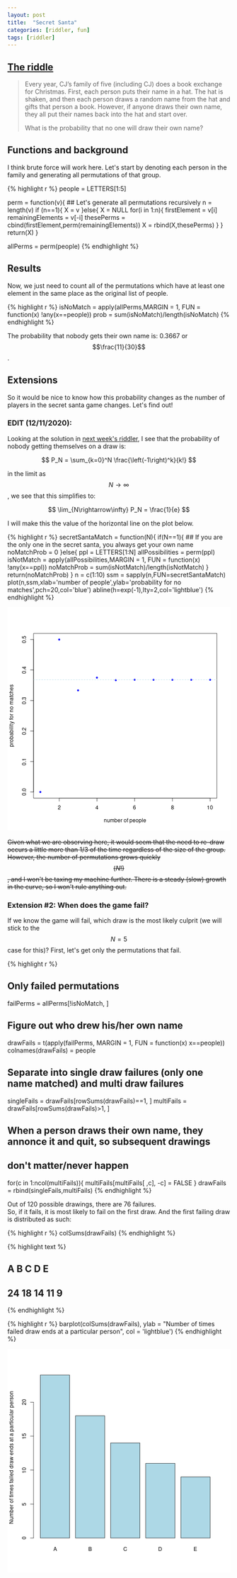 ```yaml
---
layout: post
title:  "Secret Santa"
categories: [riddler, fun]
tags: [riddler]
---
```



## [The riddle](https://fivethirtyeight.com/features/can-you-cut-the-cookies/)

> Every year, CJ’s family of five (including CJ) does a book exchange for Christmas. First, each person puts their name in a hat. The hat is shaken, and then each person draws a random name from the hat and gifts that person a book. However, if anyone draws their own name, they all put their names back into the hat and start over.
> 
> What is the probability that no one will draw their own name?

## Functions and background
I think brute force will work here.  Let's start by denoting each person in the family and generating all permutations of that group.


{% highlight r %}
people = LETTERS[1:5]

perm = function(v){
    ## Let's generate all permutations recursively
    n = length(v)
    if (n==1){
        X = v
    }else{
        X = NULL
        for(i in 1:n){
            firstElement = v[i]
            remainingElements = v[-i]
            thesePerms = cbind(firstElement,perm(remainingElements))
            X = rbind(X,thesePerms)
        }
    }
    return(X)
}

allPerms = perm(people)
{% endhighlight %}

## Results
Now, we just need to count all of the permutations which have at least one element in the same place as the original list of people.


{% highlight r %}
isNoMatch = apply(allPerms,MARGIN = 1, FUN = function(x) !any(x==people))
prob = sum(isNoMatch)/length(isNoMatch)
{% endhighlight %}

The probability that nobody gets their own name is: 0.3667 or $$\frac{11}{30}$$.

## Extensions
So it would be nice to know how this probability changes as the number of players in the secret santa game changes.  Let's find out!

### EDIT (12/11/2020):
Looking at the solution in [next week's riddler](https://fivethirtyeight.com/features/how-high-can-you-count-with-menorah-math/), I see that the probability of nobody getting themselves on a draw is:

$$
P_N = \sum_{k=0}^N \frac{\left(-1\right)^k}{k!}
$$

in the limit as $$N\rightarrow\infty$$, we see that this simplifies to:

$$
\lim_{N\rightarrow\infty} P_N = \frac{1}{e}
$$

I will make this the value of the horizontal line on the plot below.


{% highlight r %}
secretSantaMatch = function(N){
    if(N==1){
        ## If you are the only one in the secret santa, you always get your own name
        noMatchProb = 0
    }else{
        ppl = LETTERS[1:N]
        allPossibilities = perm(ppl)
        isNotMatch = apply(allPossibilities,MARGIN = 1, FUN = function(x) !any(x==ppl))
        noMatchProb = sum(isNotMatch)/length(isNotMatch)
    }
    return(noMatchProb)
}
n = c(1:10)
ssm = sapply(n,FUN=secretSantaMatch)
plot(n,ssm,xlab='number of people',ylab='probability for no matches',pch=20,col='blue')
abline(h=exp(-1),lty=2,col='lightblue')
{% endhighlight %}

![plot of chunk secretSantaMatch](/figure/2020-12-04-secretSanta/secretSantaMatch-1.png)

~~Given what we are observing here, it would seem that the need to re-draw occurs a little more than 1/3 of the time regardless of the size of the group.  However, the number of permutations grows quickly $$(N!)$$, and I won't be taxing my machine further.  There is a steady (slow) growth in the curve, so I won't rule anything out.~~

### Extension #2:  When does the game fail?
If we know the game will fail, which draw is the most likely culprit (we will stick to the $$N=5$$ case for this)?  First, let's get only the permutations that fail.


{% highlight r %}
## Only failed permutations
failPerms = allPerms[!isNoMatch, ]
## Figure out who drew his/her own name
drawFails = t(apply(failPerms, MARGIN = 1, FUN = function(x) x==people))
colnames(drawFails) = people
## Separate into single draw failures (only one name matched) and multi draw failures
singleFails = drawFails[rowSums(drawFails)==1, ]
multiFails = drawFails[rowSums(drawFails)>1, ]
## When a person draws their own name, they annonce it and quit, so subsequent drawings 
## don't matter/never happen
for(c in 1:ncol(multiFails)){
    multiFails[multiFails[ ,c], -c] = FALSE
}
drawFails = rbind(singleFails,multiFails)
{% endhighlight %}

Out of 120 possible drawings, there are 76 failures.  
So, if it fails, it is most likely to fail on the first draw.  And the first failing draw is distributed as such:


{% highlight r %}
colSums(drawFails)
{% endhighlight %}



{% highlight text %}
##  A  B  C  D  E 
## 24 18 14 11  9
{% endhighlight %}



{% highlight r %}
barplot(colSums(drawFails), ylab = "Number of times failed draw ends at a particular person",
        col = 'lightblue')
{% endhighlight %}

![plot of chunk whichDrawFailed](/figure/2020-12-04-secretSanta/whichDrawFailed-1.png)




